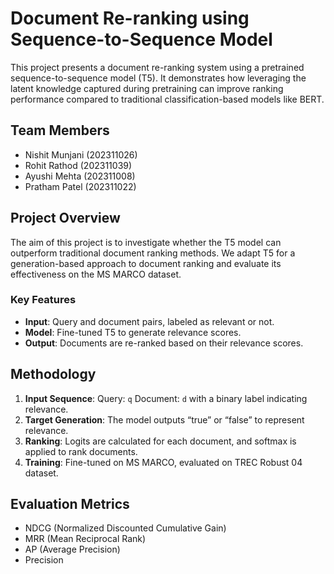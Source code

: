 # Document Re-ranking using Sequence-to-Sequence Model

This project presents a document re-ranking system using a pretrained sequence-to-sequence model (T5). It demonstrates how leveraging the latent knowledge captured during pretraining can improve ranking performance compared to traditional classification-based models like BERT.

## Team Members
- Nishit Munjani (202311026)
- Rohit Rathod (202311039)
- Ayushi Mehta (202311008)
- Pratham Patel (202311022)

## Project Overview
The aim of this project is to investigate whether the T5 model can outperform traditional document ranking methods. We adapt T5 for a generation-based approach to document ranking and evaluate its effectiveness on the MS MARCO dataset.

### Key Features
- **Input**: Query and document pairs, labeled as relevant or not.
- **Model**: Fine-tuned T5 to generate relevance scores.
- **Output**: Documents are re-ranked based on their relevance scores.

## Methodology
1. **Input Sequence**: Query: `q` Document: `d` with a binary label indicating relevance.
2. **Target Generation**: The model outputs “true” or “false” to represent relevance.
3. **Ranking**: Logits are calculated for each document, and softmax is applied to rank documents.
4. **Training**: Fine-tuned on MS MARCO, evaluated on TREC Robust 04 dataset.

## Evaluation Metrics
- NDCG (Normalized Discounted Cumulative Gain)
- MRR (Mean Reciprocal Rank)
- AP (Average Precision)
- Precision



